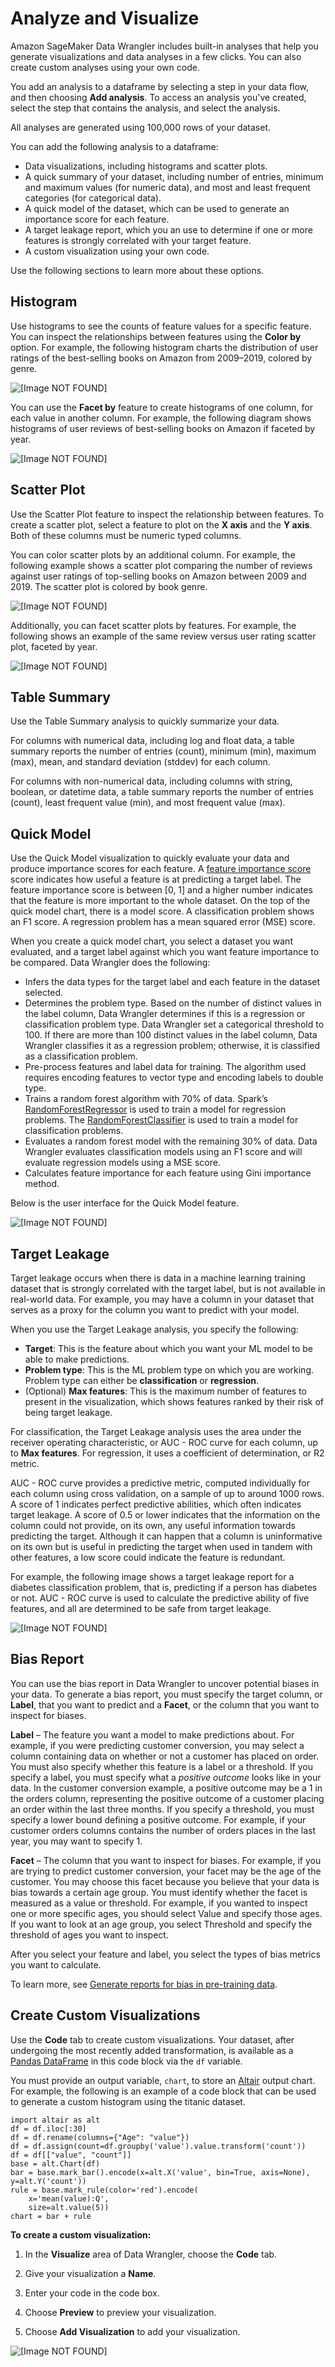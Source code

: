 # Analyze and Visualize<a name="data-wrangler-analyses"></a>

Amazon SageMaker Data Wrangler includes built\-in analyses that help you generate visualizations and data analyses in a few clicks\. You can also create custom analyses using your own code\. 

You add an analysis to a dataframe by selecting a step in your data flow, and then choosing **Add analysis**\. To access an analysis you've created, select the step that contains the analysis, and select the analysis\. 

All analyses are generated using 100,000 rows of your dataset\. 

You can add the following analysis to a dataframe:
+ Data visualizations, including histograms and scatter plots\. 
+ A quick summary of your dataset, including number of entries, minimum and maximum values \(for numeric data\), and most and least frequent categories \(for categorical data\)\.
+ A quick model of the dataset, which can be used to generate an importance score for each feature\. 
+ A target leakage report, which you an use to determine if one or more features is strongly correlated with your target feature\.
+ A custom visualization using your own code\. 

Use the following sections to learn more about these options\. 

## Histogram<a name="data-wrangler-visualize-histogram"></a>

Use histograms to see the counts of feature values for a specific feature\. You can inspect the relationships between features using the **Color by** option\. For example, the following histogram charts the distribution of user ratings of the best\-selling books on Amazon from 2009–2019, colored by genre\. 

![\[Image NOT FOUND\]](http://docs.aws.amazon.com/sagemaker/latest/dg/images/studio/mohave/histogram.png)

You can use the **Facet by** feature to create histograms of one column, for each value in another column\. For example, the following diagram shows histograms of user reviews of best\-selling books on Amazon if faceted by year\. 

![\[Image NOT FOUND\]](http://docs.aws.amazon.com/sagemaker/latest/dg/images/studio/mohave/review_by_year.png)

## Scatter Plot<a name="data-wrangler-visualize-scatter-plot"></a>

Use the Scatter Plot feature to inspect the relationship between features\. To create a scatter plot, select a feature to plot on the **X axis** and the **Y axis**\. Both of these columns must be numeric typed columns\. 

You can color scatter plots by an additional column\. For example, the following example shows a scatter plot comparing the number of reviews against user ratings of top\-selling books on Amazon between 2009 and 2019\. The scatter plot is colored by book genre\. 

![\[Image NOT FOUND\]](http://docs.aws.amazon.com/sagemaker/latest/dg/images/studio/mohave/scatter-plot.png)

Additionally, you can facet scatter plots by features\. For example, the following shows an example of the same review versus user rating scatter plot, faceted by year\. 

![\[Image NOT FOUND\]](http://docs.aws.amazon.com/sagemaker/latest/dg/images/studio/mohave/scatter-plot-facet.png)

## Table Summary<a name="data-wrangler-table-summary"></a>

Use the Table Summary analysis to quickly summarize your data\.

For columns with numerical data, including log and float data, a table summary reports the number of entries \(count\), minimum \(min\), maximum \(max\), mean, and standard deviation \(stddev\) for each column\.

For columns with non\-numerical data, including columns with string, boolean, or datetime data, a table summary reports the number of entries \(count\), least frequent value \(min\), and most frequent value \(max\)\. 

## Quick Model<a name="data-wrangler-quick-model"></a>

Use the Quick Model visualization to quickly evaluate your data and produce importance scores for each feature\. A [feature importance score](http://spark.apache.org/docs/2.1.0/api/python/pyspark.ml.html#pyspark.ml.classification.DecisionTreeClassificationModel.featureImportances) score indicates how useful a feature is at predicting a target label\. The feature importance score is between \[0, 1\] and a higher number indicates that the feature is more important to the whole dataset\. On the top of the quick model chart, there is a model score\. A classification problem shows an F1 score\. A regression problem has a mean squared error \(MSE\) score\.

When you create a quick model chart, you select a dataset you want evaluated, and a target label against which you want feature importance to be compared\. Data Wrangler does the following:
+ Infers the data types for the target label and each feature in the dataset selected\. 
+ Determines the problem type\. Based on the number of distinct values in the label column, Data Wrangler determines if this is a regression or classification problem type\. Data Wrangler set a categorical threshold to 100\. If there are more than 100 distinct values in the label column, Data Wrangler classifies it as a regression problem; otherwise, it is classified as a classification problem\. 
+ Pre\-process features and label data for training\. The algorithm used requires encoding features to vector type and encoding labels to double type\. 
+ Trains a random forest algorithm with 70% of data\. Spark’s [RandomForestRegressor](https://spark.apache.org/docs/latest/ml-classification-regression.html#random-forest-regression) is used to train a model for regression problems\. The [RandomForestClassifier](https://spark.apache.org/docs/latest/ml-classification-regression.html#random-forest-classifier) is used to train a model for classification problems\.
+ Evaluates a random forest model with the remaining 30% of data\. Data Wrangler evaluates classification models using an F1 score and will evaluate regression models using a MSE score\.
+ Calculates feature importance for each feature using Gini importance method\. 

Below is the user interface for the Quick Model feature\. 

![\[Image NOT FOUND\]](http://docs.aws.amazon.com/sagemaker/latest/dg/images/studio/mohave/quick-model.png)

## Target Leakage<a name="data-wrangler-analysis-target-leakage"></a>

Target leakage occurs when there is data in a machine learning training dataset that is strongly correlated with the target label, but is not available in real\-world data\. For example, you may have a column in your dataset that serves as a proxy for the column you want to predict with your model\. 

When you use the Target Leakage analysis, you specify the following:
+ **Target**: This is the feature about which you want your ML model to be able to make predictions\.
+ **Problem type**: This is the ML problem type on which you are working\. Problem type can either be **classification** or **regression**\. 
+  \(Optional\) **Max features**: This is the maximum number of features to present in the visualization, which shows features ranked by their risk of being target leakage\.

For classification, the Target Leakage analysis uses the area under the receiver operating characteristic, or AUC \- ROC curve for each column, up to **Max features**\. For regression, it uses a coefficient of determination, or R2 metric\.

AUC \- ROC curve provides a predictive metric, computed individually for each column using cross validation, on a sample of up to around 1000 rows\. A score of 1 indicates perfect predictive abilities, which often indicates target leakage\. A score of 0\.5 or lower indicates that the information on the column could not provide, on its own, any useful information towards predicting the target\. Although it can happen that a column is uninformative on its own but is useful in predicting the target when used in tandem with other features, a low score could indicate the feature is redundant\.

For example, the following image shows a target leakage report for a diabetes classification problem, that is, predicting if a person has diabetes or not\. AUC \- ROC curve is used to calculate the predictive ability of five features, and all are determined to be safe from target leakage\. 

![\[Image NOT FOUND\]](http://docs.aws.amazon.com/sagemaker/latest/dg/images/studio/mohave/target-leakage.png)

## Bias Report<a name="data-wrangler-bias-report"></a>

You can use the bias report in Data Wrangler to uncover potential biases in your data\. To generate a bias report, you must specify the target column, or **Label**, that you want to predict and a **Facet**, or the column that you want to inspect for biases\.

**Label** – The feature you want a model to make predictions about\. For example, if you were predicting customer conversion, you may select a column containing data on whether or not a customer has placed on order\. You must also specify whether this feature is a label or a threshold\. If you specify a label, you must specify what a *positive outcome* looks like in your data\. In the customer conversion example, a positive outcome may be a 1 in the orders column, representing the positive outcome of a customer placing an order within the last three months\. If you specify a threshold, you must specify a lower bound defining a positive outcome\. For example, if your customer orders columns contains the number of orders places in the last year, you may want to specify 1\.

**Facet** – The column that you want to inspect for biases\. For example, if you are trying to predict customer conversion, your facet may be the age of the customer\. You may choose this facet because you believe that your data is bias towards a certain age group\. You must identify whether the facet is measured as a value or threshold\. For example, if you wanted to inspect one or more specific ages, you should select Value and specify those ages\. If you want to look at an age group, you select Threshold and specify the threshold of ages you want to inspect\.

After you select your feature and label, you select the types of bias metrics you want to calculate\.

To learn more, see [Generate reports for bias in pre\-training data](https://docs.aws.amazon.com/sagemaker/latest/dg/data-bias-reports.html)\. 

## Create Custom Visualizations<a name="data-wrangler-visualize-custom"></a>

Use the **Code** tab to create custom visualizations\. Your dataset, after undergoing the most recently added transformation, is available as a [Pandas DataFrame](https://pandas.pydata.org/pandas-docs/stable/reference/api/pandas.DataFrame.html) in this code block via the `df` variable\. 

You must provide an output variable, `chart`, to store an [Altair](https://altair-viz.github.io/) output chart\. For example, the following is an example of a code block that can be used to generate a custom histogram using the titanic dataset\.

```
import altair as alt
df = df.iloc[:30]
df = df.rename(columns={"Age": "value"})
df = df.assign(count=df.groupby('value').value.transform('count'))
df = df[["value", "count"]]
base = alt.Chart(df)
bar = base.mark_bar().encode(x=alt.X('value', bin=True, axis=None), y=alt.Y('count'))
rule = base.mark_rule(color='red').encode(
    x='mean(value):Q',
    size=alt.value(5))
chart = bar + rule
```

**To create a custom visualization:**

1. In the **Visualize** area of Data Wrangler, choose the **Code** tab\.

1. Give your visualization a **Name**\.

1. Enter your code in the code box\. 

1. Choose **Preview** to preview your visualization\.

1. Choose **Add Visualization** to add your visualization\.

![\[Image NOT FOUND\]](http://docs.aws.amazon.com/sagemaker/latest/dg/images/studio/mohave/visualize-custom.png)